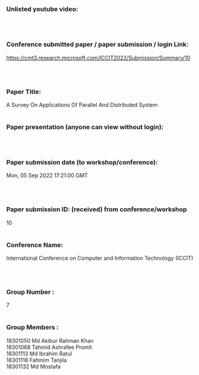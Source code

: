 
### Unlisted youtube video:


&nbsp;<br>
&nbsp;<br>


### Conference submitted paper / paper submission / login Link:
https://cmt3.research.microsoft.com/ICCIT2022/Submission/Summary/10

&nbsp;<br>
&nbsp;<br>


### Paper Title:
A Survey On Applications Of Parallel And Distributed System
&nbsp;<br>
&nbsp;<br>


### Paper presentation (anyone can view without login):

&nbsp;<br>
&nbsp;<br>

### Paper submission date (to workshop/conference):
Mon, 05 Sep 2022 17:21:00 GMT

&nbsp;<br>
&nbsp;<br>


### Paper submission ID: (received) from conference/workshop
10
&nbsp;<br>
&nbsp;<br>


### Conference Name:
International Conference on Computer and Information Technology (ICCIT)

&nbsp;<br>
&nbsp;<br>



### Group Number :
7
&nbsp;<br>
&nbsp;<br>

### Group Members :
18301050 Md Akibur Rahman Khan  
18301068 Tahmid Ashrafee Promit  
18301113 Md Ibrahim Ratul  
18301118 Fahmim Tanjila  
18301132 Md Mostafa  





